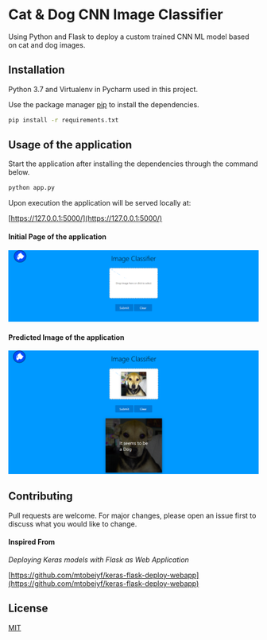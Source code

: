 # Cat & Dog CNN Image Classifier

Using Python and Flask to deploy a custom trained CNN ML model based on cat and dog images.

## Installation

Python 3.7 and Virtualenv in Pycharm used in this project. 

Use the package manager [pip](https://pip.pypa.io/en/stable/) to install the dependencies. 

```bash
pip install -r requirements.txt
```

## Usage of the application
Start the application after installing the dependencies through the command below.

```python
python app.py
```
Upon execution the application will be served locally at:

[https://127.0.0.1:5000/](https://127.0.0.1:5000/)

#### Initial Page of the application

![alt text](https://github.com/haxamxam/CNN_ImageClassifier_CatDog/blob/main/First_Image.png?raw=true)

#### Predicted Image of the application
![alt text](https://github.com/haxamxam/CNN_ImageClassifier_CatDog/blob/main/Predicted_Image.png?raw=true)


## Contributing
Pull requests are welcome. For major changes, please open an issue first to discuss what you would like to change.


#### Inspired From

*Deploying Keras models with Flask as Web Application*

[https://github.com/mtobeiyf/keras-flask-deploy-webapp](https://github.com/mtobeiyf/keras-flask-deploy-webapp)

## License
[MIT](https://choosealicense.com/licenses/mit/)
